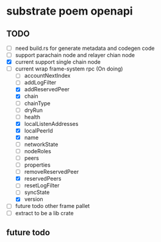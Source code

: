 # substrate poem openapi

## TODO

- [ ] need build.rs for generate metadata and codegen code
- [ ] support parachain node and relayer chian node
- [x] current support single chain node
- [ ] current wrap frame-system rpc (On doing)
    - [ ] accountNextIndex
    - [ ] addLogFilter
    - [x] addReservedPeer
    - [x] chain
    - [ ] chainType
    - [ ] dryRun
    - [ ] health
    - [x] localListenAddresses
    - [x] localPeerId
    - [x] name
    - [ ] networkState
    - [ ] nodeRoles
    - [ ] peers
    - [ ] properties
    - [ ] removeReservedPeer
    - [x] reservedPeers
    - [ ] resetLogFilter
    - [ ] syncState
    - [x] version
- [ ] future todo other frame pallet
- [ ] extract to be a lib crate

## future todo
